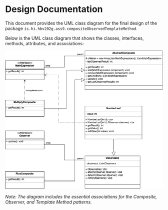 # Design Documentation

This document provides the UML class diagram for the final design of the package `is.hi.hbv202g.ass9.compositeObservedTemplateMethod`.

Below is the UML class diagram that shows the classes, interfaces, methods, attributes, and associations:

![UML Class Diagram](design-diagram.png)

*Note: The diagram includes the essential associations for the Composite, Observer, and Template Method patterns.*
